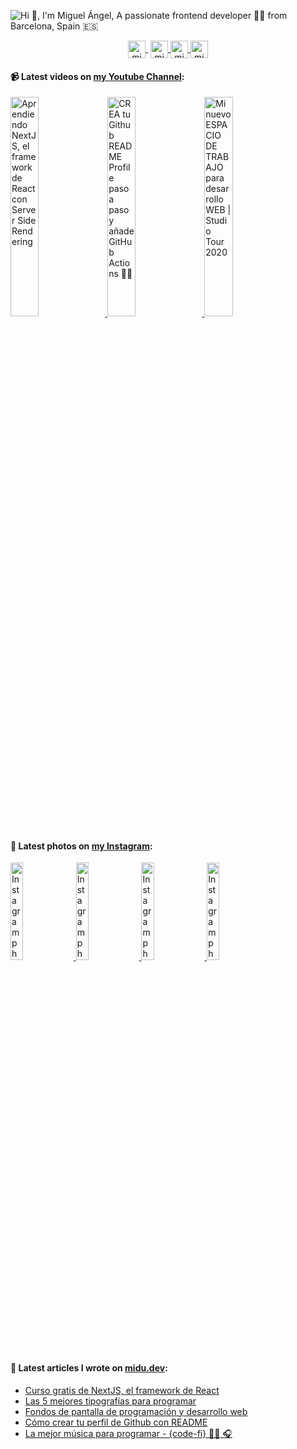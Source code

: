 ![Hi 👋, I'm Miguel Ángel, A passionate frontend developer 👨‍💻 from Barcelona, Spain 🇪🇸](https://user-images.githubusercontent.com/1561955/87921826-64412300-ca7b-11ea-82b3-944145ae77fa.png)

<p align="center">
   <a href="https://youtube.com/midudev" target="blank" style='margin-right:4px'>
    <img align="center" src="https://cdn.jsdelivr.net/npm/simple-icons@3.0.1/icons/youtube.svg" alt="midudev" height="28px" width="28px" />
  </a>
  <a href="https://twitter.com/midudev" target="blank">
    <img align="center" src="https://cdn.jsdelivr.net/npm/simple-icons@3.0.1/icons/twitter.svg" alt="midudev" height="28px" width="28px" />
  </a>
  <a href="https://fb.com/midudev.frontend" target="blank">
    <img align="center" src="https://cdn.jsdelivr.net/npm/simple-icons@3.0.1/icons/facebook.svg" alt="midudev.frontend" height="28px" width="28px" />
  </a>
  <a href="https://instagram.com/midu.dev" target="blank">
    <img align="center" src="https://cdn.jsdelivr.net/npm/simple-icons@3.0.1/icons/instagram.svg" alt="midu.dev" height="28px" width="28px" />
  </a>
</p>

#### 📹 Latest videos on [my Youtube Channel](https://youtube.com/midudev):

<a href='https://youtu.be/2jxc8DMzt0I' target='_blank'>
  <img width='30%' src='https://img.youtube.com/vi/2jxc8DMzt0I/mqdefault.jpg' alt='Aprendiendo NextJS, el framework de React con Server Side Rendering' />
</a>
<a href='https://youtu.be/1eEnboVooiY' target='_blank'>
  <img width='30%' src='https://img.youtube.com/vi/1eEnboVooiY/mqdefault.jpg' alt='CREA tu Github README Profile paso a paso y añade GitHub Actions 🐙😺' />
</a>
<a href='https://youtu.be/vq_usTOxJgM' target='_blank'>
  <img width='30%' src='https://img.youtube.com/vi/vq_usTOxJgM/mqdefault.jpg' alt='Mi nuevo ESPACIO DE TRABAJO para desarrollo WEB | Studio Tour 2020' />
</a>

#### 📸 Latest photos on [my Instagram](https://instagram.com/midu.dev):

<a href='https://www.instagram.com/p/CDQsig-gbyS/' target='_blank'>
  <img width='20%' src='https://instagram.fbcn1-1.fna.fbcdn.net/v/t51.2885-15/sh0.08/e35/s640x640/116606103_177907530438139_1174791481588368278_n.jpg?_nc_ht=instagram.fbcn1-1.fna.fbcdn.net&_nc_cat=107&_nc_ohc=q9TlvvVbv4QAX-XHUGq&oh=8bbf474ff5d496da8c35a92d46a2484e&oe=5F4B88C9' alt='Instagram photo' />
</a>
<a href='https://www.instagram.com/p/CDM7dQbH2KE/' target='_blank'>
  <img width='20%' src='https://instagram.fbcn1-1.fna.fbcdn.net/v/t51.2885-15/e15/c236.0.607.607a/115930717_3605407209502620_8594518121847434988_n.jpg?_nc_ht=instagram.fbcn1-1.fna.fbcdn.net&_nc_cat=100&_nc_ohc=h8Mp7HXqid8AX-JyKuL&oh=157b090b6e9bd42628f00b8479e238a3&oe=5F4D3FED' alt='Instagram photo' />
</a>
<a href='https://www.instagram.com/p/CDJmB35HAOs/' target='_blank'>
  <img width='20%' src='https://instagram.fbcn1-1.fna.fbcdn.net/v/t51.2885-15/e15/c256.0.568.568a/116149443_1990507971080336_79686997087006250_n.jpg?_nc_ht=instagram.fbcn1-1.fna.fbcdn.net&_nc_cat=108&_nc_ohc=2QDJ2ehM2TIAX9I_ojN&oh=534a7f976ba3a74b2c417f2a0caa7d97&oe=5F4D5529' alt='Instagram photo' />
</a>
<a href='https://www.instagram.com/p/CC_S2WqFpAB/' target='_blank'>
  <img width='20%' src='https://instagram.fbcn1-1.fna.fbcdn.net/v/t51.2885-15/e15/c135.0.810.810a/s640x640/110147734_327499241757072_6969071449504203851_n.jpg?_nc_ht=instagram.fbcn1-1.fna.fbcdn.net&_nc_cat=100&_nc_ohc=kLFirv_zYH8AX_lBh4X&oh=ba4f98e04adafe993a7c0997b27536c3&oe=5F4C9DF2' alt='Instagram photo' />
</a>

#### 📝 Latest articles I wrote on [midu.dev](https://midu.dev):
- [Curso gratis de NextJS, el framework de React](https://midu.dev/curso-gratis-next-js-framework-de-react-2020/)
- [Las 5 mejores tipografías para programar](https://midu.dev/las-mejores-tipografias-para-programar/)
- [Fondos de pantalla de programación y desarrollo web](https://midu.dev/fondos-de-pantalla-de-programacion-javascript-html-css-react/)
- [Cómo crear tu perfil de Github con README](https://midu.dev/como-crear-tu-perfil-de-github-con-readme/)
- [La mejor música para programar - {code-fi} 👨‍💻 🎧](https://midu.dev/code-fi-lofi-hip-hop-radio-m%C3%BAsica-para-programar/)